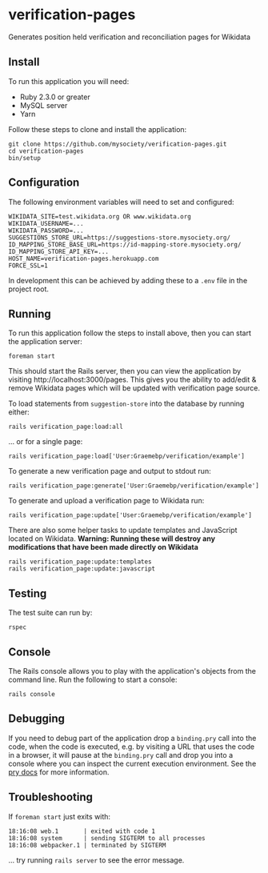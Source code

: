 # verification-pages

Generates position held verification and reconciliation pages for Wikidata

## Install

To run this application you will need:

- Ruby 2.3.0 or greater
- MySQL server
- Yarn

Follow these steps to clone and install the application:

    git clone https://github.com/mysociety/verification-pages.git
    cd verification-pages
    bin/setup

## Configuration

The following environment variables will need to set and configured:

    WIKIDATA_SITE=test.wikidata.org OR www.wikidata.org
    WIKIDATA_USERNAME=...
    WIKIDATA_PASSWORD=...
    SUGGESTIONS_STORE_URL=https://suggestions-store.mysociety.org/
    ID_MAPPING_STORE_BASE_URL=https://id-mapping-store.mysociety.org/
    ID_MAPPING_STORE_API_KEY=...
    HOST_NAME=verification-pages.herokuapp.com
    FORCE_SSL=1

In development this can be achieved by adding these to a `.env` file in the
project root.

## Running

To run this application follow the steps to install above, then you can start
the application server:

    foreman start

This should start the Rails server, then you can view the application by
visiting http://localhost:3000/pages. This gives you the ability to add/edit
& remove Wikidata pages which will be updated with verification page source.

To load statements from `suggestion-store` into the database by running either:

    rails verification_page:load:all

... or for a single page:

    rails verification_page:load['User:Graemebp/verification/example']

To generate a new verification page and output to stdout run:

    rails verification_page:generate['User:Graemebp/verification/example']

To generate and upload a verification page to Wikidata run:

    rails verification_page:update['User:Graemebp/verification/example']

There are also some helper tasks to update templates and JavaScript located on
Wikidata. __Warning: Running these will destroy any modifications that have been
made directly on Wikidata__

    rails verification_page:update:templates
    rails verification_page:update:javascript

## Testing

The test suite can run by:

    rspec

## Console

The Rails console allows you to play with the application's objects from the
command line. Run the following to start a console:

    rails console

## Debugging

If you need to debug part of the application drop a `binding.pry` call into the
code, when the code is executed, e.g. by visiting a URL that uses the code in
a browser, it will pause at the `binding.pry` call and drop you into a console
where you can inspect the current execution environment. See the [pry
docs](https://github.com/pry/pry) for more information.

## Troubleshooting

If `foreman start` just exits with:

    18:16:08 web.1       | exited with code 1
    18:16:08 system      | sending SIGTERM to all processes
    18:16:08 webpacker.1 | terminated by SIGTERM

... try running `rails server` to see the error message.
